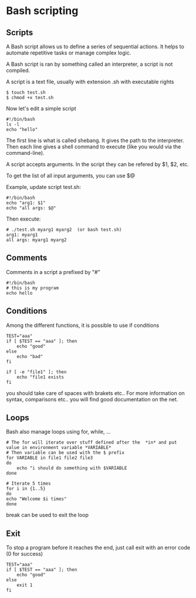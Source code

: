 # Bash scripting

## Scripts

A Bash script allows us to define a series of sequential actions.
It helps to automate repetitive tasks or manage complex logic.

A Bash script is ran by something called an interpreter, a script is not compiled.

A script is a text file, usually with extension .sh with executable rights

    $ touch test.sh
    $ chmod +x test.sh

Now let's edit a simple script

    #!/bin/bash
    ls -l
    echo "hello"

The first line is what is called shebang. It gives the path to the interpreter.
Then each line gives a shell command to execute (like you would via the command-line).

A script accepts arguments. In the script they can be refered by $1, $2, etc.

To get the list of all input arguments, you can use $@

Example, update script test.sh:

    #!/bin/bash
    echo "arg1: $1"
    echo "all args: $@"

Then execute:

    # ./test.sh myarg1 myarg2  (or bash test.sh)
    arg1: myarg1
    all args: myarg1 myarg2

## Comments

Comments in a script a prefixed by "#"

    #!/bin/bash
    # this is my program
    echo hello

## Conditions

Among the different functions, it is possible to use if conditions

    TEST="aaa"
    if [ $TEST == "aaa" ]; then
        echo "good"
    else
        echo "bad"
    fi

    if [ -e "file1" ]; then
        echo "file1 exists
    fi

you should take care of spaces with brakets etc.. For more information on syntax, comparisons etc..
you will find good documentation on the net.

## Loops

Bash also manage loops using for, while, ...

    # The for will iterate over stuff defined after the  *in* and put value in environment variable *VARIABLE*
    # Then variable can be used with the $ prefix
    for VARIABLE in file1 file2 file3
    do
        echo "i should do something with $VARIABLE
    done

    # Iterate 5 times
    for i in {1..5}
    do
    echo "Welcome $i times"
    done

break can be used to exit the loop

## Exit

To stop a program before it reaches the end, just call exit with an error code (0 for success)

    TEST="aaa"
    if [ $TEST == "aaa" ]; then
        echo "good"
    else
        exit 1
    fi
